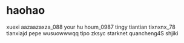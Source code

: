 # haohao
xuexi
aazaazaxza_088
your hu houm_0987
tingy
tiantian
tixnxnx_78
tianxiajd
pepe
wusuowwwqq
tipo
zksyc
starknet
quancheng4S
shjiki
